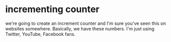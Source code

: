 # incrementing counter
  we're going to create an increment counter and I'm sure you've seen   this on websites somewhere.   Basically, we have these numbers. I'm just using Twitter, YouTube, Facebook fans.
